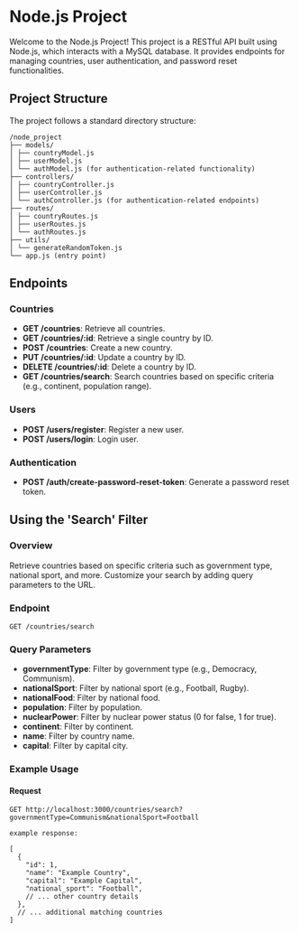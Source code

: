 # Node.js Project

Welcome to the Node.js Project! This project is a RESTful API built using Node.js, which interacts with a MySQL database. It provides endpoints for managing countries, user authentication, and password reset functionalities.

## Project Structure

The project follows a standard directory structure:

```
/node_project
├── models/
│ ├── countryModel.js
│ ├── userModel.js
│ └── authModel.js (for authentication-related functionality)
├── controllers/
│ ├── countryController.js
│ ├── userController.js
│ └── authController.js (for authentication-related endpoints)
├── routes/
│ ├── countryRoutes.js
│ ├── userRoutes.js
│ └── authRoutes.js
├── utils/
│ └── generateRandomToken.js
└── app.js (entry point)

```

## Endpoints

### Countries

- **GET /countries**: Retrieve all countries.
- **GET /countries/:id**: Retrieve a single country by ID.
- **POST /countries**: Create a new country.
- **PUT /countries/:id**: Update a country by ID.
- **DELETE /countries/:id**: Delete a country by ID.
- **GET /countries/search**: Search countries based on specific criteria (e.g., continent, population range).

### Users

- **POST /users/register**: Register a new user.
- **POST /users/login**: Login user.

### Authentication

- **POST /auth/create-password-reset-token**: Generate a password reset token.

## Using the 'Search' Filter

### Overview

Retrieve countries based on specific criteria such as government type, national sport, and more. Customize your search by adding query parameters to the URL.

### Endpoint

`GET /countries/search`

### Query Parameters

- **governmentType**: Filter by government type (e.g., Democracy, Communism).
- **nationalSport**: Filter by national sport (e.g., Football, Rugby).
- **nationalFood**: Filter by national food.
- **population**: Filter by population.
- **nuclearPower**: Filter by nuclear power status (0 for false, 1 for true).
- **continent**: Filter by continent.
- **name**: Filter by country name.
- **capital**: Filter by capital city.

### Example Usage

#### Request

```http
GET http://localhost:3000/countries/search?governmentType=Communism&nationalSport=Football

example response:

[
  {
    "id": 1,
    "name": "Example Country",
    "capital": "Example Capital",
    "national_sport": "Football",
    // ... other country details
  },
  // ... additional matching countries
]

